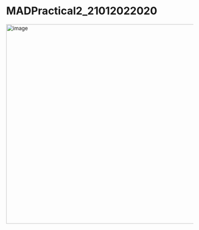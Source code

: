 # MADPractical2_21012022020
<img width="537" alt="image" src="https://user-images.githubusercontent.com/111744884/189959761-db144818-b304-45b0-a406-f35ffb8ceaf3.png">
